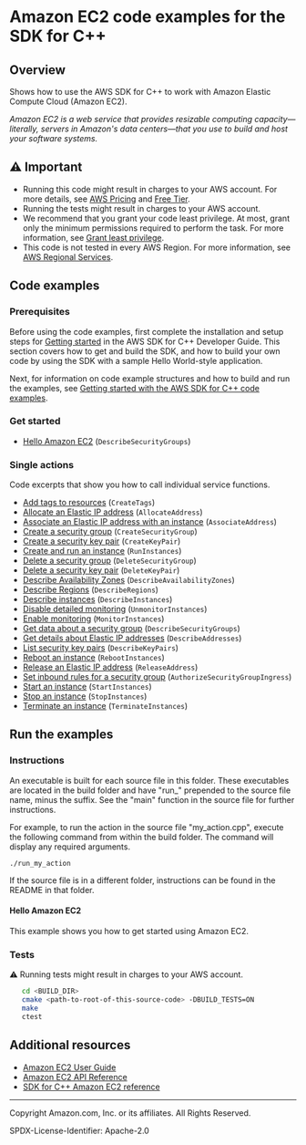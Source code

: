 # Amazon EC2 code examples for the SDK for C++

## Overview

Shows how to use the AWS SDK for C++ to work with Amazon Elastic Compute Cloud (Amazon EC2).

<!--custom.overview.start-->
<!--custom.overview.end-->

_Amazon EC2 is a web service that provides resizable computing capacity—literally, servers in Amazon's data centers—that you use to build and host your software systems._

## ⚠ Important

* Running this code might result in charges to your AWS account. For more details, see [AWS Pricing](https://aws.amazon.com/pricing/) and [Free Tier](https://aws.amazon.com/free/).
* Running the tests might result in charges to your AWS account.
* We recommend that you grant your code least privilege. At most, grant only the minimum permissions required to perform the task. For more information, see [Grant least privilege](https://docs.aws.amazon.com/IAM/latest/UserGuide/best-practices.html#grant-least-privilege).
* This code is not tested in every AWS Region. For more information, see [AWS Regional Services](https://aws.amazon.com/about-aws/global-infrastructure/regional-product-services).

<!--custom.important.start-->
<!--custom.important.end-->

## Code examples

### Prerequisites



Before using the code examples, first complete the installation and setup steps
for [Getting started](https://docs.aws.amazon.com/sdk-for-cpp/v1/developer-guide/getting-started.html) in the AWS SDK for
C++ Developer Guide.
This section covers how to get and build the SDK, and how to build your own code by using the SDK with a
sample Hello World-style application.

Next, for information on code example structures and how to build and run the examples, see [Getting started with the AWS SDK for C++ code examples](https://docs.aws.amazon.com/sdk-for-cpp/v1/developer-guide/getting-started-code-examples.html).


<!--custom.prerequisites.start-->
<!--custom.prerequisites.end-->

### Get started

- [Hello Amazon EC2](hello_ec2/CMakeLists.txt#L4) (`DescribeSecurityGroups`)


### Single actions

Code excerpts that show you how to call individual service functions.

- [Add tags to resources](create_instance.cpp#L72) (`CreateTags`)
- [Allocate an Elastic IP address](allocate_address.cpp#L43) (`AllocateAddress`)
- [Associate an Elastic IP address with an instance](allocate_address.cpp#L58) (`AssociateAddress`)
- [Create a security group](create_security_group.cpp#L59) (`CreateSecurityGroup`)
- [Create a security key pair](create_key_pair.cpp#L33) (`CreateKeyPair`)
- [Create and run an instance](create_instance.cpp#L44) (`RunInstances`)
- [Delete a security group](delete_security_group.cpp#L32) (`DeleteSecurityGroup`)
- [Delete a security key pair](delete_key_pair.cpp#L34) (`DeleteKeyPair`)
- [Describe Availability Zones](describe_regions_and_zones.cpp#L38) (`DescribeAvailabilityZones`)
- [Describe Regions](describe_regions_and_zones.cpp#L41) (`DescribeRegions`)
- [Describe instances](describe_instances.cpp#L33) (`DescribeInstances`)
- [Disable detailed monitoring](monitor_instance.cpp#L82) (`UnmonitorInstances`)
- [Enable monitoring](monitor_instance.cpp#L35) (`MonitorInstances`)
- [Get data about a security group](describe_security_groups.cpp#L34) (`DescribeSecurityGroups`)
- [Get details about Elastic IP addresses](describe_addresses.cpp#L33) (`DescribeAddresses`)
- [List security key pairs](describe_key_pairs.cpp#L33) (`DescribeKeyPairs`)
- [Reboot an instance](reboot_instance.cpp#L32) (`RebootInstances`)
- [Release an Elastic IP address](release_address.cpp#L31) (`ReleaseAddress`)
- [Set inbound rules for a security group](allocate_address.cpp#L39) (`AuthorizeSecurityGroupIngress`)
- [Start an instance](start_stop_instance.cpp#L38) (`StartInstances`)
- [Stop an instance](start_stop_instance.cpp#L84) (`StopInstances`)
- [Terminate an instance](terminate_instances.cpp#L30) (`TerminateInstances`)


<!--custom.examples.start-->
<!--custom.examples.end-->

## Run the examples

### Instructions

An executable is built for each source file in this folder. These executables are located in the build folder and have
"run_" prepended to the source file name, minus the suffix. See the "main" function in the source file for further instructions.

For example, to run the action in the source file "my_action.cpp", execute the following command from within the build folder. The command
will display any required arguments.

```
./run_my_action
```

If the source file is in a different folder, instructions can be found in the README in that
folder.

<!--custom.instructions.start-->
<!--custom.instructions.end-->

#### Hello Amazon EC2

This example shows you how to get started using Amazon EC2.



### Tests

⚠ Running tests might result in charges to your AWS account.



```sh
   cd <BUILD_DIR>
   cmake <path-to-root-of-this-source-code> -DBUILD_TESTS=ON
   make
   ctest
```


<!--custom.tests.start-->
<!--custom.tests.end-->

## Additional resources

- [Amazon EC2 User Guide](https://docs.aws.amazon.com/AWSEC2/latest/UserGuide/concepts.html)
- [Amazon EC2 API Reference](https://docs.aws.amazon.com/AWSEC2/latest/APIReference/Welcome.html)
- [SDK for C++ Amazon EC2 reference](https://sdk.amazonaws.com/cpp/api/LATEST/aws-cpp-sdk-ec2/html/annotated.html)

<!--custom.resources.start-->
<!--custom.resources.end-->

---

Copyright Amazon.com, Inc. or its affiliates. All Rights Reserved.

SPDX-License-Identifier: Apache-2.0